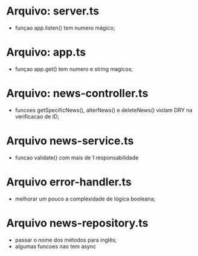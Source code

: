 # Arquivo: server.ts

- funçao app.listen() tem numero mágico;


# Arquivo: app.ts

- funçao app.get() tem numero e string magicos;


# Arquivo: news-controller.ts

- funcoes getSpecificNews(), alterNews() e deleteNews() violam DRY na verificacao de ID;

# Arquivo news-service.ts

- funcao validate() com mais de 1 responsabilidade 

# Arquivo error-handler.ts

- melhorar um pouco a complexidade de lógica booleana;

# Arquivo news-repository.ts

- passar o nome dos métodos para inglês;
- algumas funcoes nao tem async